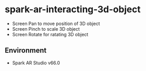 # spark-ar-interacting-3d-object 

- Screen Pan to move position of 3D object 
- Screen Pinch to scale 3D object
- Screen Rotate for ratating 3D object 

## Environment
- Spark AR Studio v66.0 


